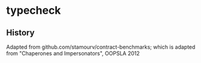 typecheck
===



History
---

Adapted from github.com/stamourv/contract-benchmarks;
 which is adapted from "Chaperones and Impersonators", OOPSLA 2012
